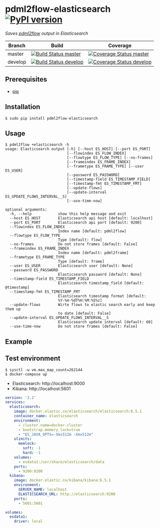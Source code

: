 # pdml2flow-elasticsearch [![PyPI version](https://badge.fury.io/py/pdml2flow-elasticsearch.svg)](https://badge.fury.io/py/pdml2flow-elasticsearch) 
_Saves [pdml2flow] output in Elasticsearch_

| Branch  | Build  | Coverage |
| ------- | ------ | -------- |
| master  | [![Build Status master]](https://travis-ci.org/Enteee/pdml2flow-elasticsearch) | [![Coverage Status master]](https://coveralls.io/github/Enteee/pdml2flow-elasticsearch?branch=master) |
| develop  | [![Build Status develop]](https://travis-ci.org/Enteee/pdml2flow-elasticsearch) | [![Coverage Status develop]](https://coveralls.io/github/Enteee/pdml2flow-elasticsearch?branch=develop) |

## Prerequisites


* [pip](https://pypi.python.org/pypi/pip)

## Installation

```shell
$ sudo pip install pdml2flow-elasticsearch
```

## Usage

```shell
$ pdml2flow +elasticsearch -h
usage: Elasticsearch output [-h] [--host ES_HOST] [--port ES_PORT]
                            [--flowindex ES_FLOW_INDEX]
                            [--flowtype ES_FLOW_TYPE] [--no-frames]
                            [--frameindex ES_FRAME_INDEX]
                            [--frametype ES_FRAME_TYPE] [--user ES_USER]
                            [--password ES_PASSWORD]
                            [--timestamp-field ES_TIMESTAMP_FIELD]
                            [--timestamp-fmt ES_TIMESTAMP_FMT]
                            [--update-flows]
                            [--update-interval ES_UPDATE_FLOWS_INTERVAL__S]
                            [--use-time-now]

optional arguments:
  -h, --help            show this help message and exit
  --host ES_HOST        Elasticsearch api host [default: localhost]
  --port ES_PORT        Elasticsearch api port [default: 9200]
  --flowindex ES_FLOW_INDEX
                        Index name [default: pdml2flow]
  --flowtype ES_FLOW_TYPE
                        Type [default: flow]
  --no-frames           Do not store frames [default: False]
  --frameindex ES_FRAME_INDEX
                        Index name [default: pdml2frame]
  --frametype ES_FRAME_TYPE
                        Type [default: frame]
  --user ES_USER        Elasticsearch user [default: None]
  --password ES_PASSWORD
                        Elasticsearch password [default: None]
  --timestamp-field ES_TIMESTAMP_FIELD
                        Elasticsearch timestamp_field [default: @timestamp]
  --timestamp-fmt ES_TIMESTAMP_FMT
                        Elasticsearch timestamp format [default:
                        %Y-%m-%dT%H:%M:%S%z]
  --update-flows        Wirte flows to elastic search early and keep them up
                        to date [default: False]
  --update-interval ES_UPDATE_FLOWS_INTERVAL__S
                        Elasticsearch update interval [default: 60]
  --use-time-now        Do not store frames [default: False]
```

## Example

## Test environment

```shell
$ sysctl -w vm.max_map_count=262144
$ docker-compose up
```

* Elasticsearch: http://localhost:9000
* Kibana: http://localhost:5601

```yaml
version: '2.2'
services:
  elasticsearch:
    image: docker.elastic.co/elasticsearch/elasticsearch:6.5.1
    container_name: elasticsearch
    environment:
      - cluster.name=docker-cluster
      - bootstrap.memory_lock=true
      - "ES_JAVA_OPTS=-Xms512m -Xmx512m"
    ulimits:
      memlock:
        soft: -1
        hard: -1
    volumes:
      - esdata1:/usr/share/elasticsearch/data
    ports:
      - 9200:9200
  kibana:
    image: docker.elastic.co/kibana/kibana:6.5.1
    environment:
      SERVER_NAME: localhost
      ELASTICSEARCH_URL: http://elasticsearch:9200
    ports:
      - 5601:5601

volumes:
  esdata1:
    driver: local
```

[pdml2flow]: https://github.com/Enteee/pdml2flow
[python]: https://www.python.org/
[wireshark]: https://www.wireshark.org/

[Build Status master]: https://travis-ci.org/Enteee/pdml2flow-elasticsearch.svg?branch=master
[Coverage Status master]: https://coveralls.io/repos/github/Enteee/pdml2flow-elasticsearch/badge.svg?branch=master
[Build Status develop]: https://travis-ci.org/Enteee/pdml2flow-elasticsearch.svg?branch=develop
[Coverage Status develop]: https://coveralls.io/repos/github/Enteee/pdml2flow-elasticsearch/badge.svg?branch=develop
